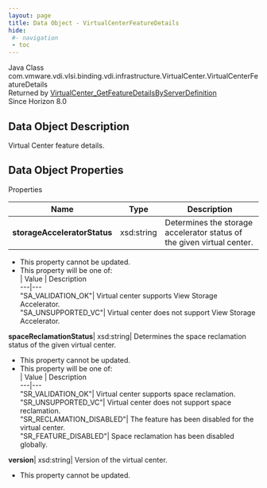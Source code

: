 ```yaml
---
layout: page
title: Data Object - VirtualCenterFeatureDetails
hide:
 #- navigation
 - toc
---
```






Java Class
    com.vmware.vdi.vlsi.binding.vdi.infrastructure.VirtualCenter.VirtualCenterFeatureDetails  
Returned by
     [VirtualCenter_GetFeatureDetailsByServerDefinition](vdi.infrastructure.VirtualCenter.md#getFeatureDetailsByServerDefinition)  
Since 
    Horizon 8.0

## Data Object Description 

Virtual Center feature details. 

## Data Object Properties

Properties

Name |  Type |  Description   
---|---|---  
**storageAcceleratorStatus**|  xsd:string|  Determines the storage accelerator status of the given virtual center.   


 * This property cannot be updated.
  * This property will be one of:  
|  Value |  Description   
---|---  
"SA_VALIDATION_OK"| Virtual center supports View Storage Accelerator.  
"SA_UNSUPPORTED_VC"| Virtual center does not support View Storage Accelerator.  

  
**spaceReclamationStatus**|  xsd:string|  Determines the space reclamation status of the given virtual center.   


 * This property cannot be updated.
  * This property will be one of:  
|  Value |  Description   
---|---  
"SR_VALIDATION_OK"| Virtual center supports space reclamation.  
"SR_UNSUPPORTED_VC"| Virtual center does not support space reclamation.  
"SR_RECLAMATION_DISABLED"| The feature has been disabled for the virtual center.  
"SR_FEATURE_DISABLED"| Space reclamation has been disabled globally.  

  
**version**|  xsd:string|  Version of the virtual center.   


 * This property cannot be updated.

  
  
  
   
  
  


